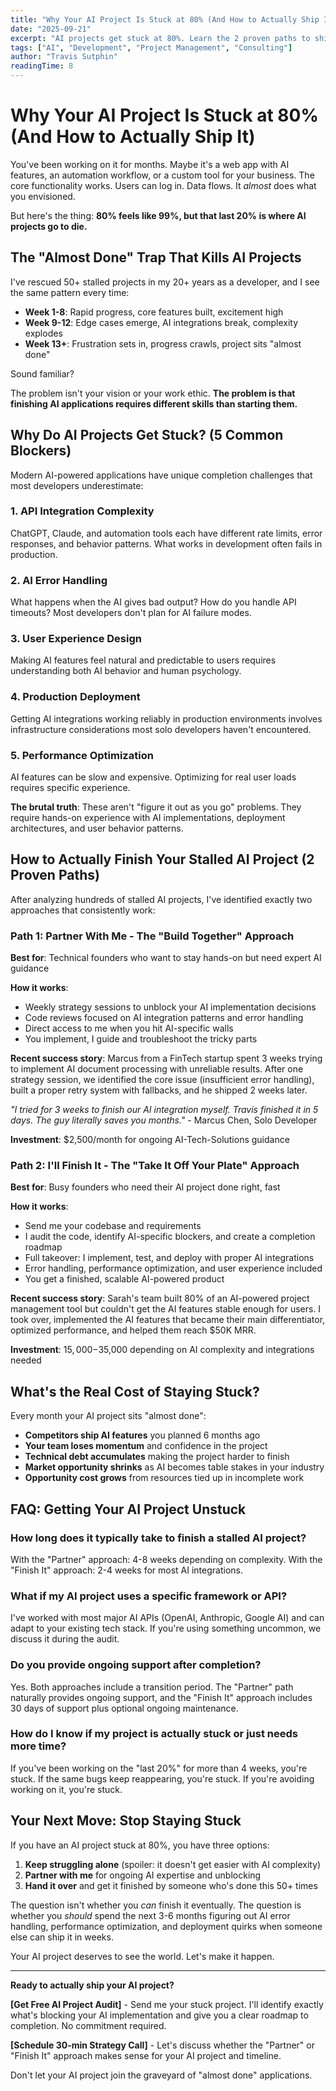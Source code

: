 ```yaml
---
title: "Why Your AI Project Is Stuck at 80% (And How to Actually Ship It)"
date: "2025-09-21"
excerpt: "AI projects get stuck at 80%. Learn the 2 proven paths to ship your stalled app with expert guidance or full completion services."
tags: ["AI", "Development", "Project Management", "Consulting"]
author: "Travis Sutphin"
readingTime: 8
---
```


# Why Your AI Project Is Stuck at 80% (And How to Actually Ship It)

You've been working on it for months. Maybe it's a web app with AI features, an automation workflow, or a custom tool for your business. The core functionality works. Users can log in. Data flows. It *almost* does what you envisioned.

But here's the thing: **80% feels like 99%, but that last 20% is where AI projects go to die.**

## The "Almost Done" Trap That Kills AI Projects

I've rescued 50+ stalled projects in my 20+ years as a developer, and I see the same pattern every time:

- **Week 1-8**: Rapid progress, core features built, excitement high
- **Week 9-12**: Edge cases emerge, AI integrations break, complexity explodes
- **Week 13+**: Frustration sets in, progress crawls, project sits "almost done"

Sound familiar?

The problem isn't your vision or your work ethic. **The problem is that finishing AI applications requires different skills than starting them.**

## Why Do AI Projects Get Stuck? (5 Common Blockers)

Modern AI-powered applications have unique completion challenges that most developers underestimate:

### 1. API Integration Complexity
ChatGPT, Claude, and automation tools each have different rate limits, error responses, and behavior patterns. What works in development often fails in production.

### 2. AI Error Handling
What happens when the AI gives bad output? How do you handle API timeouts? Most developers don't plan for AI failure modes.

### 3. User Experience Design
Making AI features feel natural and predictable to users requires understanding both AI behavior and human psychology.

### 4. Production Deployment
Getting AI integrations working reliably in production environments involves infrastructure considerations most solo developers haven't encountered.

### 5. Performance Optimization
AI features can be slow and expensive. Optimizing for real user loads requires specific experience.

**The brutal truth**: These aren't "figure it out as you go" problems. They require hands-on experience with AI implementations, deployment architectures, and user behavior patterns.

## How to Actually Finish Your Stalled AI Project (2 Proven Paths)

After analyzing hundreds of stalled AI projects, I've identified exactly two approaches that consistently work:

### Path 1: Partner With Me - The "Build Together" Approach

**Best for**: Technical founders who want to stay hands-on but need expert AI guidance

**How it works**:
- Weekly strategy sessions to unblock your AI implementation decisions
- Code reviews focused on AI integration patterns and error handling
- Direct access to me when you hit AI-specific walls
- You implement, I guide and troubleshoot the tricky parts

**Recent success story**: Marcus from a FinTech startup spent 3 weeks trying to implement AI document processing with unreliable results. After one strategy session, we identified the core issue (insufficient error handling), built a proper retry system with fallbacks, and he shipped 2 weeks later.

*"I tried for 3 weeks to finish our AI integration myself. Travis finished it in 5 days. The guy literally saves you months."* - Marcus Chen, Solo Developer

**Investment**: $2,500/month for ongoing AI-Tech-Solutions guidance

### Path 2: I'll Finish It - The "Take It Off Your Plate" Approach

**Best for**: Busy founders who need their AI project done right, fast

**How it works**:
- Send me your codebase and requirements
- I audit the code, identify AI-specific blockers, and create a completion roadmap
- Full takeover: I implement, test, and deploy with proper AI integrations
- Error handling, performance optimization, and user experience included
- You get a finished, scalable AI-powered product

**Recent success story**: Sarah's team built 80% of an AI-powered project management tool but couldn't get the AI features stable enough for users. I took over, implemented the AI features that became their main differentiator, optimized performance, and helped them reach $50K MRR.

**Investment**: $15,000-$35,000 depending on AI complexity and integrations needed

## What's the Real Cost of Staying Stuck?

Every month your AI project sits "almost done":

- **Competitors ship AI features** you planned 6 months ago
- **Your team loses momentum** and confidence in the project
- **Technical debt accumulates** making the project harder to finish
- **Market opportunity shrinks** as AI becomes table stakes in your industry
- **Opportunity cost grows** from resources tied up in incomplete work

## FAQ: Getting Your AI Project Unstuck

### How long does it typically take to finish a stalled AI project?
With the "Partner" approach: 4-8 weeks depending on complexity. With the "Finish It" approach: 2-4 weeks for most AI integrations.

### What if my AI project uses a specific framework or API?
I've worked with most major AI APIs (OpenAI, Anthropic, Google AI) and can adapt to your existing tech stack. If you're using something uncommon, we discuss it during the audit.

### Do you provide ongoing support after completion?
Yes. Both approaches include a transition period. The "Partner" path naturally provides ongoing support, and the "Finish It" approach includes 30 days of support plus optional ongoing maintenance.

### How do I know if my project is actually stuck or just needs more time?
If you've been working on the "last 20%" for more than 4 weeks, you're stuck. If the same bugs keep reappearing, you're stuck. If you're avoiding working on it, you're stuck.

## Your Next Move: Stop Staying Stuck

If you have an AI project stuck at 80%, you have three options:

1. **Keep struggling alone** (spoiler: it doesn't get easier with AI complexity)
2. **Partner with me** for ongoing AI expertise and unblocking
3. **Hand it over** and get it finished by someone who's done this 50+ times

The question isn't whether you *can* finish it eventually. The question is whether you *should* spend the next 3-6 months figuring out AI error handling, performance optimization, and deployment quirks when someone else can ship it in weeks.

Your AI project deserves to see the world. Let's make it happen.

---

**Ready to actually ship your AI project?**

**[Get Free AI Project Audit]** - Send me your stuck project. I'll identify exactly what's blocking your AI implementation and give you a clear roadmap to completion. No commitment required.

**[Schedule 30-min Strategy Call]** - Let's discuss whether the "Partner" or "Finish It" approach makes sense for your AI project and timeline.

Don't let your AI project join the graveyard of "almost done" applications.